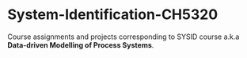 # System-Identification-CH5320

Course assignments and projects corresponding to SYSID course a.k.a **Data-driven Modelling of Process Systems**.
